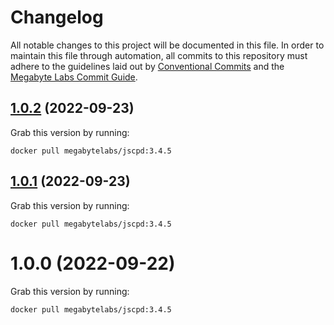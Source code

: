 # Changelog

All notable changes to this project will be documented in this file. In order to maintain this file through automation, all commits to this repository must adhere to the guidelines laid out by [Conventional Commits](https://conventionalcommits.org) and the [Megabyte Labs Commit Guide](https://megabyte.space/docs/contributing/commits).

## [1.0.2](https://gitlab.com/megabyte-labs/docker/codeclimate/jscpd/compare/v1.0.1...v1.0.2) (2022-09-23)





Grab this version by running:


```shell
docker pull megabytelabs/jscpd:3.4.5
```

## [1.0.1](https://gitlab.com/megabyte-labs/docker/codeclimate/jscpd/compare/v1.0.0...v1.0.1) (2022-09-23)





Grab this version by running:


```shell
docker pull megabytelabs/jscpd:3.4.5
```

# 1.0.0 (2022-09-22)





Grab this version by running:


```shell
docker pull megabytelabs/jscpd:3.4.5
```
